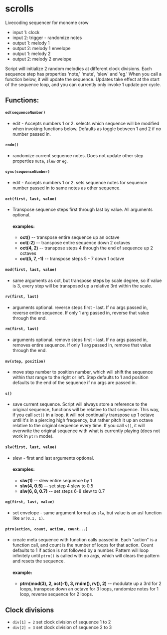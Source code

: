 # scrolls
Livecoding sequencer for monome crow

- input 1: clock
- input 2: trigger - randomize notes
- output 1: melody 1
- output 2: melody 1 envelope
- output 1: melody 2
- output 2: melody 2 envelope

Script will initialize 2 random melodies at different clock divisions. Each sequence step has properties 'note,' 'mute', 'slew' and 'eg.' When you call a function below, it will update the sequence. Updates take effect at the start of the sequence loop, and you can currently only invoke 1 update per cycle.

## Functions:
>
#### `ed(sequenceNumber)`
- edit - Accepts numbers 1 or 2. selects which sequence will be modified when invoking functions below. Defaults as toggle between 1 and 2 if no number passed in.

#### `rndm()`
- randomize current sequence notes. Does not update other step properties `mute`, `slew` or `eg`.

#### `sync(sequenceNumber)`
- edit - Accepts numbers 1 or 2. sets sequence notes for sequence number passed in to same notes as other sequence.

#### ****`oct(first, last, value)`****
 - Transpose sequence steps first through last by value. All arguments optional.
    
    #### examples: 
    - ****oct()**** -- transpose entire sequence up an octave
    - ****oct(-2)**** -- transpose entire sequence down 2 octaves
    - ****oct(4, 2)**** -- transpose steps 4 through the end of sequence up 2 octaves 
    - ****oct(5, 7, -1)**** -- transpose steps 5 - 7 down 1 octave

#### ****`mod(first, last, value)`****
 - same arguments as oct, but transpose steps by scale degree, so if value is 3, every step will be transposed up a relative 3rd within the scale.
    
#### ****`rv(first, last)`****
 - arguments optional. reverse steps first - last. If no args passed in, reverse entire sequence. If only 1 arg passed in, reverse that value through the end. 
    
#### ****`rm(first, last)`****
 - arguments optional. remove steps first - last. If no args passed in, removes entire sequence. If only 1 arg passed in, remove that value through the end. 

#### ****`mv(step, position)`****
 - move step number to position number, which will shift the sequence within that range to the right or left. Step defaults to 1 and position defaults to the end of the sequence if no args are passed in.
 
#### ****`s()`****
 - save current sequence. Script will always store a reference to the original sequence, functions will be relative to that sequence. This way, if you call `oct()` in a loop, it will not continually transpose up 1 octave until it's in a piercing high frequency, but rather pitch it up an octave relative to the original sequence every time. If you call `s()`, it will overwrite the original sequence with what is currently playing (does not work in `ptrn` mode). 
 
#### ****`slw(first, last, value)`****
- slew - first and last arguments optional. 

    #### examples: 
    - ****slw(1)**** -- slew entire sequence by 1
    - ****slw(4, 0.5)**** -- set step 4 slew to 0.5
    - ****slw(6, 8, 0.7)**** -- set steps 6-8 slew to 0.7
    
#### `eg(first, last, value)`
- set envelope - same argument format as `slw`, but value is an asl function like `ar(0.1, 1)`. 

#### `ptrn(action, count, action, count...)`
- create meta sequence with function calls passed in. Each "action" is a function call, and count is the number of loops for that action. Count defaults to 1 if action is not followed by a number. Pattern will loop infinitely until `ptrn()` is called with no args, which will clears the pattern and resets the sequence.

    #### example: 
    - ****ptrn(mod(3), 2, oct(-1), 3, rndm(), rv(), 2)**** -- modulate up a 3rd for 2 loops, transpose down an octave for 3 loops, randomize notes for 1 loop, reverse sequence for 2 loops.
    
## Clock divisions

 - `div[1] = 2` set clock division of sequence 1 to 2
 - `div[2] = 3` set clock division of sequence 2 to 3

